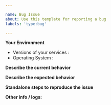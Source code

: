 ```yaml
---

name: Bug Issue
about: Use this template for reporting a bug
labels: 'type:bug'

---
```


<!-- Kindly ensure that this fits the description of a bug. Check our our Github Issue Policy (https://github.com/DBOMproject/community/blob/master/ISSUES.md) to know more -->

**Your Environment**

- Versions of your services : 
- Operating System :



**Describe the current behavior**

**Describe the expected behavior**

**Standalone steps to reproduce the issue**



**Other info / logs:** 

<!-- Include any logs or source code that would be helpful to
diagnose the problem. If including tracebacks, please include the full
traceback. Large logs and files should be attached. -->


